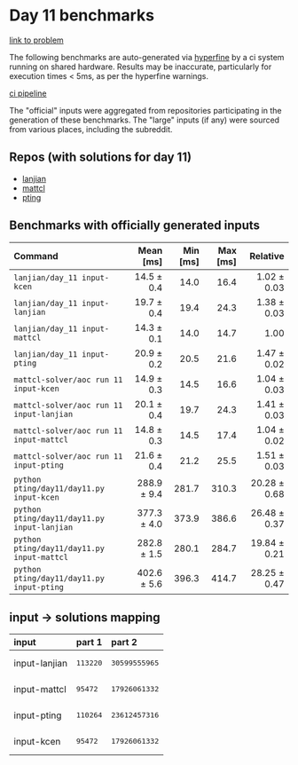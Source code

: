 # Day 11 benchmarks

[link to problem](http://adventofcode.com/2022/day/11)

The following benchmarks are auto-generated via [hyperfine](https://github.com/sharkdp/hyperfine) by a ci system running on shared hardware. Results may be inaccurate, particularly for execution times < 5ms, as per the hyperfine warnings.

[ci pipeline](http://ci.papercode.net:8080/teams/aoc2022/pipelines/aoc-compare-2022)

The "official" inputs were aggregated from repositories participating in the generation of these benchmarks. The "large" inputs (if any) were sourced from various places, including the subreddit.

## Repos (with solutions for day 11)


- [lanjian](https://github.com/LanJian/aoc-2022)
- [mattcl](https://github.com/mattcl/aoc2022)
- [pting](https://github.com/pting/aoc2022)

## Benchmarks with officially generated inputs
| Command | Mean [ms] | Min [ms] | Max [ms] | Relative |
|:---|---:|---:|---:|---:|
| `lanjian/day_11 input-kcen` | 14.5 ± 0.4 | 14.0 | 16.4 | 1.02 ± 0.03 |
| `lanjian/day_11 input-lanjian` | 19.7 ± 0.4 | 19.4 | 24.3 | 1.38 ± 0.03 |
| `lanjian/day_11 input-mattcl` | 14.3 ± 0.1 | 14.0 | 14.7 | 1.00 |
| `lanjian/day_11 input-pting` | 20.9 ± 0.2 | 20.5 | 21.6 | 1.47 ± 0.02 |
| `mattcl-solver/aoc run 11 input-kcen` | 14.9 ± 0.3 | 14.5 | 16.6 | 1.04 ± 0.03 |
| `mattcl-solver/aoc run 11 input-lanjian` | 20.1 ± 0.4 | 19.7 | 24.3 | 1.41 ± 0.03 |
| `mattcl-solver/aoc run 11 input-mattcl` | 14.8 ± 0.3 | 14.5 | 17.4 | 1.04 ± 0.02 |
| `mattcl-solver/aoc run 11 input-pting` | 21.6 ± 0.4 | 21.2 | 25.5 | 1.51 ± 0.03 |
| `python pting/day11/day11.py input-kcen` | 288.9 ± 9.4 | 281.7 | 310.3 | 20.28 ± 0.68 |
| `python pting/day11/day11.py input-lanjian` | 377.3 ± 4.0 | 373.9 | 386.6 | 26.48 ± 0.37 |
| `python pting/day11/day11.py input-mattcl` | 282.8 ± 1.5 | 280.1 | 284.7 | 19.84 ± 0.21 |
| `python pting/day11/day11.py input-pting` | 402.6 ± 5.6 | 396.3 | 414.7 | 28.25 ± 0.47 |

## input -> solutions mapping
|input|part 1|part 2|
|:---|:---|:---|
|input-lanjian|<pre>113220</pre>|<pre>30599555965</pre>|
|input-mattcl|<pre>95472</pre>|<pre>17926061332</pre>|
|input-pting|<pre>110264</pre>|<pre>23612457316</pre>|
|input-kcen|<pre>95472</pre>|<pre>17926061332</pre>|
